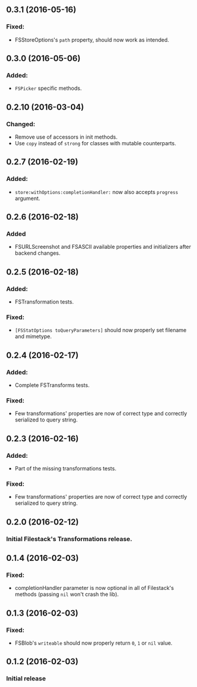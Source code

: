 ## 0.3.1 (2016-05-16)

### Fixed:
- FSStoreOptions's ```path``` property, should now work as intended.

## 0.3.0 (2016-05-06)

### Added:
- ```FSPicker``` specific methods.

## 0.2.10 (2016-03-04)

### Changed:
- Remove use of accessors in init methods.
- Use ```copy``` instead of ```strong``` for classes with mutable counterparts.

## 0.2.7 (2016-02-19)

### Added:

- ```store:withOptions:completionHandler:``` now also accepts ```progress``` argument.

## 0.2.6 (2016-02-18)

### Added

- FSURLScreenshot and FSASCII available properties and initializers after backend changes.

## 0.2.5 (2016-02-18)

### Added:

- FSTransformation tests.

### Fixed:

- ```[FSStatOptions toQueryParameters]``` should now properly set filename and mimetype.

## 0.2.4 (2016-02-17)

### Added:

- Complete FSTransforms tests.

### Fixed:

- Few transformations' properties are now of correct type and correctly serialized to query string.

## 0.2.3 (2016-02-16)

### Added:

- Part of the missing transformations tests.

### Fixed:

- Few transformations' properties are now of correct type and correctly serialized to query string.

## 0.2.0 (2016-02-12)

### Initial Filestack's Transformations release.

## 0.1.4 (2016-02-03)

### Fixed:

- completionHandler parameter is now optional in all of Filestack's methods (passing ```nil``` won't crash the lib).

## 0.1.3 (2016-02-03)

### Fixed:

- FSBlob's ```writeable``` should now properly return ```0```, ```1``` or ```nil``` value.

## 0.1.2 (2016-02-03)

### Initial release
